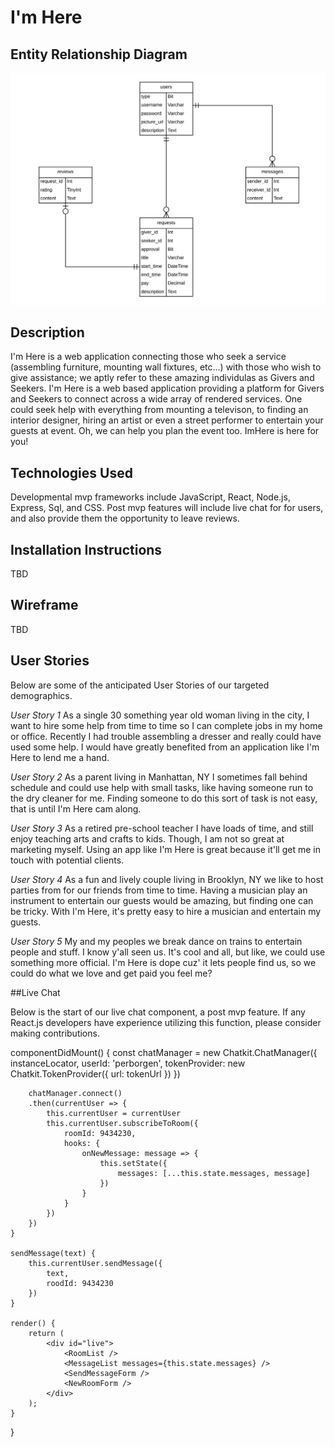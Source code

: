 # I'm Here

## Entity Relationship Diagram
![ERD](erd.png)

## Description
I'm Here is a web application connecting those who seek a service (assembling furniture, mounting wall fixtures, etc...) with those who wish to give assistance; we aptly refer to these amazing individulas as Givers and Seekers. I'm Here is a web based application providing a platform for Givers and Seekers to connect across a wide array of rendered services. One could seek help with everything from mounting a televison, to finding an interior designer, hiring an artist or even a street performer to entertain your guests at event. Oh, we can help you plan the event too. ImHere is here for you! 

## Technologies Used
Developmental mvp frameworks include JavaScript, React, Node.js, Express, Sql, and CSS. Post mvp features will include live chat for for users, and also provide them the opportunity to leave reviews. 

## Installation Instructions
TBD



## Wireframe
TBD

## User Stories
Below are some of the anticipated User Stories of our targeted demographics.

*User Story 1* As a single 30 something year old woman living in the city, I want to hire some help from time to time so I can complete jobs in my home or office.  Recently I had trouble assembling a dresser and really could have used some help. I would have greatly benefited from an application like I'm Here to lend me a hand. 

*User Story 2* As a parent living in Manhattan, NY I sometimes fall behind schedule and could use help with small tasks, like having someone run to the dry cleaner for me. Finding someone to do this sort of task is not easy, that is until I'm Here cam along. 

*User Story 3* As a retired pre-school teacher I have loads of time, and still enjoy teaching arts and crafts to kids. Though, I am not so great at marketing myself. Using an app like I'm Here is great because it'll get me in touch with potential clients. 

*User Story 4* As a fun and lively couple living in Brooklyn, NY we like to host parties from for our friends from time to time. Having a musician play an instrument to entertain our guests would be amazing, but finding one can be tricky. With I'm Here, it's pretty easy to hire a musician and entertain my guests.

*User Story 5* My and my peoples we break dance on trains to entertain people and stuff. I know y'all seen us. It's cool and all, but like, we could use something more official. I'm Here is dope cuz' it lets people find us, so we could do what we love and get paid you feel me?

##Live Chat

Below is the start of our live chat component, a post mvp feature. If any React.js developers have experience utilizing this function, please consider making contributions. 

componentDidMount() {
        const chatManager = new Chatkit.ChatManager({
            instanceLocator,
            userId: 'perborgen',
            tokenProvider: new Chatkit.TokenProvider({
                url: tokenUrl
            })
        })
        
        chatManager.connect()
        .then(currentUser => {
            this.currentUser = currentUser
            this.currentUser.subscribeToRoom({
                roomId: 9434230,
                hooks: {
                    onNewMessage: message => {
                        this.setState({
                            messages: [...this.state.messages, message]
                        })
                    }
                }
            })
        })
    }
    
    sendMessage(text) {
        this.currentUser.sendMessage({
            text,
            roodId: 9434230
        })
    }
    
    render() {
        return (
            <div id="live">
                <RoomList />
                <MessageList messages={this.state.messages} />
                <SendMessageForm />
                <NewRoomForm />
            </div>
        );
    }
}
